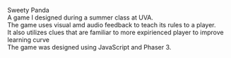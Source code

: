 Sweety Panda\
A game I designed during a summer class at UVA.\
The game uses visual amd audio feedback to teach its rules to a player.\
It also utilizes clues that are familiar to more expirienced player to improve learning curve\
The game was designed using JavaScript and Phaser 3.
